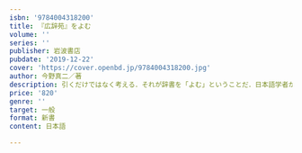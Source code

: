 ```yaml
---
isbn: '9784004318200'
title: 『広辞苑』をよむ
volume: ''
series: ''
publisher: 岩波書店
pubdate: '2019-12-22'
cover: 'https://cover.openbd.jp/9784004318200.jpg'
author: 今野真二／著
description: 引くだけではなく考える．それが辞書を「よむ」ということだ．日本語学者がいざなう『広辞苑』の世界．
price: '820'
genre: ''
target: 一般
format: 新書
content: 日本語

---
```

